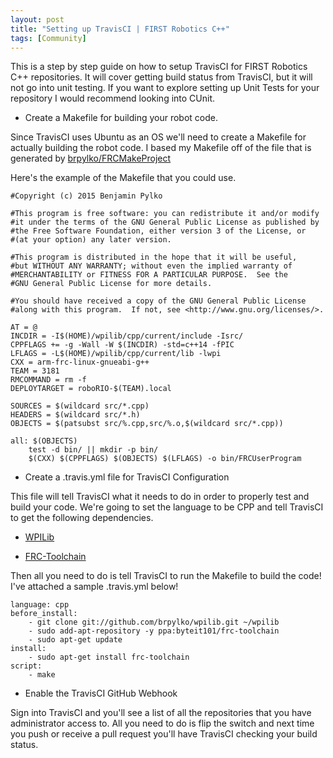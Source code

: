 ```yaml
---
layout: post
title: "Setting up TravisCI | FIRST Robotics C++"
tags: [Community]
---
```


This is a step by step guide on how to setup TravisCI for FIRST Robotics C++
repositories. It will cover getting build status from TravisCI, but it will
not go into unit testing. If you want to explore setting up Unit Tests for
your repository I would recommend looking into CUnit.

* Create a Makefile for building your robot code.

Since TravisCI uses Ubuntu as an OS we'll need to create a Makefile for
actually building the robot code. I based my Makefile off of the file that
is generated by [brpylko/FRCMakeProject](https://github.com/brpylko/FRCMakeProject)

Here's the example of the Makefile that you could use.

```
#Copyright (c) 2015 Benjamin Pylko

#This program is free software: you can redistribute it and/or modify
#it under the terms of the GNU General Public License as published by
#the Free Software Foundation, either version 3 of the License, or
#(at your option) any later version.

#This program is distributed in the hope that it will be useful,
#but WITHOUT ANY WARRANTY; without even the implied warranty of
#MERCHANTABILITY or FITNESS FOR A PARTICULAR PURPOSE.  See the
#GNU General Public License for more details.

#You should have received a copy of the GNU General Public License
#along with this program.  If not, see <http://www.gnu.org/licenses/>.

AT = @
INCDIR = -I$(HOME)/wpilib/cpp/current/include -Isrc/
CPPFLAGS += -g -Wall -W $(INCDIR) -std=c++14 -fPIC
LFLAGS = -L$(HOME)/wpilib/cpp/current/lib -lwpi
CXX = arm-frc-linux-gnueabi-g++
TEAM = 3181
RMCOMMAND = rm -f
DEPLOYTARGET = roboRIO-$(TEAM).local

SOURCES = $(wildcard src/*.cpp)
HEADERS = $(wildcard src/*.h)
OBJECTS = $(patsubst src/%.cpp,src/%.o,$(wildcard src/*.cpp))

all: $(OBJECTS)
    test -d bin/ || mkdir -p bin/
    $(CXX) $(CPPFLAGS) $(OBJECTS) $(LFLAGS) -o bin/FRCUserProgram
```

* Create a .travis.yml file for TravisCI Configuration

This file will tell TravisCI what it needs to do in order to properly
test and build your code. We're going to set the language to be CPP
and tell TravisCI to get the following dependencies.

* [WPILib](http://github.com/brpylko/wpilib.git)

* [FRC-Toolchain](https://launchpad.net/~byteit101/+archive/ubuntu/frc-toolchain)

Then all you need to do is tell TravisCI to run the Makefile to build
the code! I've attached a sample .travis.yml below!

```
language: cpp
before_install:
    - git clone git://github.com/brpylko/wpilib.git ~/wpilib
    - sudo add-apt-repository -y ppa:byteit101/frc-toolchain
    - sudo apt-get update
install:
    - sudo apt-get install frc-toolchain
script:
    - make
```

* Enable the TravisCI GitHub Webhook

Sign into TravisCI and you'll see a list of all the repositories that
you have administrator access to. All you need to do is flip the switch
and next time you push or receive a pull request you'll have TravisCI
checking your build status.
